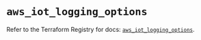# `aws_iot_logging_options`

Refer to the Terraform Registry for docs: [`aws_iot_logging_options`](https://registry.terraform.io/providers/hashicorp/aws/5.100.0/docs/resources/iot_logging_options).
